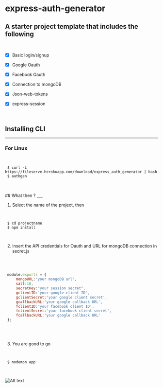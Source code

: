 # express-auth-generator

## A starter project template that includes the following
<br />

- [X] Basic login/signup
- [X] Google Oauth
- [X] Facebook Oauth
- [X] Connection to mongoDB
- [X] Json-web-tokens
- [X] express-session


<br />


## Installing CLI  
___

### For Linux

<br />

```
 $ curl -L https://fileserve.herokuapp.com/download/express_auth_generator | bash
 $ authgen
```

<br />
<br />
## What then ?
___

1. Select the name of the project, then
<br />

```
 $ cd projectname
 $ npm install
```

<br />

2. Insert the API credentials for Oauth and URL for mongoDB connection in secret.js
<br />
<br />

```javascript
 module.exports = {
     mongoURL:"your mongoDB url",
     salt:10,
     secretKey:"your session secret",
     gclientID:'your google client ID',
     gclientSecret:'your google client secret',
     gcallbackURL:'your google callback URL',
     fclientID:'your facebook client ID',
     fclientSecret:'your facebook client secret',
     fcallbackURL:'your google callback URL'
 };

```

<br />
<br />

3. You are good to go
<br />

```
 $ nodemon app
```

<br />

![Alt text](https://blog.christopherianmurphy.com/assets/images/posts/publishing-npm-packages/publishing-npm-packages.png)
